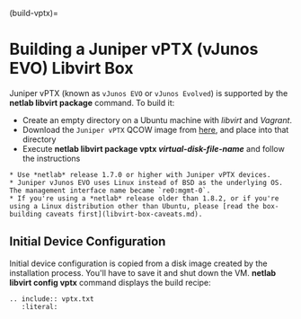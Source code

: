 (build-vptx)=
# Building a Juniper vPTX (vJunos EVO) Libvirt Box

Juniper vPTX (known as `vJunos EVO` or `vJunos Evolved`) is supported by the **netlab libvirt package** command. To build it:

* Create an empty directory on a Ubuntu machine with *libvirt* and *Vagrant*.
* Download the `Juniper vPTX` QCOW image from [here](https://support.juniper.net/support/downloads/?p=vjunos-evolved), and place into that directory
* Execute **netlab libvirt package vptx _virtual-disk-file-name_** and follow the instructions

```{warning}
* Use *netlab* release 1.7.0 or higher with Juniper vPTX devices.
* Juniper vJunos EVO uses Linux instead of BSD as the underlying OS. The management interface name became `re0:mgmt-0`.
* If you're using a *‌netlab* release older than 1.8.2, or if you're using a Linux distribution other than Ubuntu, please [read the box-building caveats first](libvirt-box-caveats.md).
```

## Initial Device Configuration

Initial device configuration is copied from a disk image created by the installation process. You'll have to save it and shut down the VM. **netlab libvirt config vptx** command displays the build recipe:

```{eval-rst}
.. include:: vptx.txt
   :literal:
```
